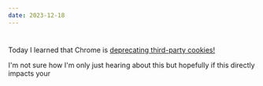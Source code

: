 ```yaml
---
date: 2023-12-18
---
```


#

Today I learned that Chrome is [deprecating third-party cookies!](https://developers.google.com/privacy-sandbox/blog/cookie-countdown-2023oct)

I'm not sure how I'm only just hearing about this but hopefully if this directly impacts your
